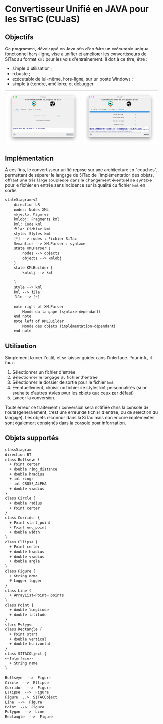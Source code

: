 # Convertisseur Unifié en JAVA pour les SiTaC (CUJaS)

## Objectifs
Ce programme, développé en Java afin d'en faire un exécutable unique fonctionnel hors-ligne, vise à unifier et améliorer les convertisseurs de SiTac au format `kml` pour les vols d'entraînement.
Il doit à ce titre, être :
- simple d'utilisation ;
- robuste ;
- exécutable de lui-même, hors-ligne, sur un poste Windows ;
- simple à étendre, améliorer, et debugger.

| ![screen1.png](src/main/resources/screenshots/screen1.png) | ![screen2.png](src/main/resources/screenshots/screen2.png) |
|------------------------------------------------------------|------------------------------------------------------------|



## Implémentation
À ces fins, le convertisseur unifié repose sur une architecture en "couches", permettant de séparer le langage de SiTac de l'implémentation des objets, offrant une très large souplesse dans le changement éventuel de syntaxe pour le fichier en entrée sans incidence sur la qualité du fichier `kml` en sortie.

```mermaid
stateDiagram-v2
    direction LR
    nodes: Nodes XML
    objects: Figures
    kmlobj: Fragments kml
    kml: Code kml
    file: Fichier kml
    style: Styles kml
    [*] --> nodes : Fichier SiTac
    Semantics --> XMLParser : syntaxe
    state XMLParser {
        nodes --> objects
        objects --> kmlobj
    }
    state KMLBuilder {
        kmlobj --> kml
        
    }
    style --> kml
    kml --> file
    file --> [*]
    
    note right of XMLParser
        Monde du langage (syntaxe-dépendant)
    end note
    note left of KMLBuilder
        Monde des objets (implémentation-dépendant)
    end note
```


## Utilisation
Simplement lancer l'outil, et se laisser guider dans l'interface. Pour info, il faut :
1. Sélectionner un fichier d'entrée
2. Sélectionner le langage du fichier d'entrée
3. Sélectionner le dossier de sortie pour le fichier `kml`
4. Éventuellement, choisir un fichier de styles `kml` personnalisés (si on souhaite d'autres styles pour les objets que ceux par défaut)
5. Lancer la conversion.

Toute erreur de traitement / conversion sera notifiée dans la console de l'outil (généralement, c'est une erreur de fichier d'entrée, ou de sélection du langage).
Les objets reconnus dans la SiTac mais non encore implémentés sont également consignés dans la console pour information.

## Objets supportés
```mermaid
classDiagram
direction BT
class Bullseye {
  + Point center
  + double ring_distance
  + double hradius
  + int rings
  - int CROSS_ALPHA
  + double vradius
}
class Circle {
  + double radius
  + Point center
}
class Corridor {
  + Point start_point
  + Point end_point
  + double width
}
class Ellipse {
  + Point center
  + double hradius
  + double vradius
  + double angle
}
class Figure {
  + String name
  # Logger logger
}
class Line {
  + ArrayList~Point~ points
}
class Point {
  + double longitude
  + double latitude
}
class Polygon
class Rectangle {
  + Point start
  + double vertical
  + double horizontal
}
class SITACObject {
<<Interface>>
  + String name
}

Bullseye  -->  Figure 
Circle  -->  Ellipse 
Corridor  -->  Figure 
Ellipse  -->  Figure 
Figure  ..>  SITACObject 
Line  -->  Figure 
Point  -->  Figure 
Polygon  -->  Line 
Rectangle  -->  Figure 

```